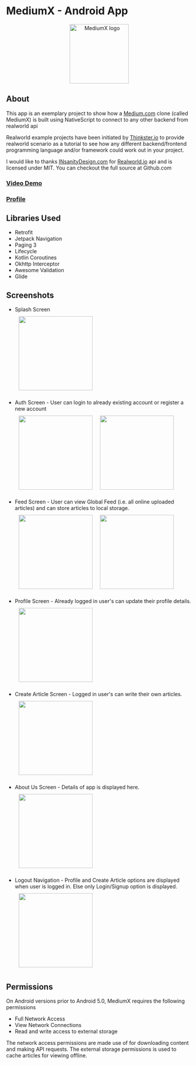 # MediumX - Android App

[<p align="center">
<img alt="MediumX logo"
        height="160"
        src="./readme/logo.png">](./readme/logo.png)

</p>

## About

This app is an exemplary project to show how a [Medium.com](https://medium.com/) clone (called MediumX) is built using NativeScript to connect to any other backend from realworld api

Realworld example projects have been initiated by [Thinkster.io](https://thinkster.io/) to provide realworld scenario as a tutorial to see how any different backend/frontend programming language and/or framework could work out in your project.

I would like to thanks [INsanityDesign.com](https://insanitydesign.com/) for [Realworld.io](https://github.com/gothinkster/realworld) api and is licensed under MIT. You can checkout the full source at Github.com

### [Video Demo](https://youtu.be/hhR3xYOEwWg)

### [Profile](https://github.com/KartikCD)

## Libraries Used

- Retrofit
- Jetpack Navigation
- Paging 3
- Lifecycle
- Kotlin Coroutines
- Okhttp Interceptor
- Awesome Validation
- Glide

## Screenshots

- Splash Screen <br>
  [<img src="./readme/splash.png" width="200" hspace="10" vspace="10">](./readme/splash.png)

- Auth Screen - User can login to already existing account or register a new account <br>
  [<img src="./readme/login.png" width="200" hspace="10" align="left" vspace="10">](./readme/login.png)
  [<img src="./readme/register.png" width="200" hspace="10" align="center" vspace="10">](./readme/register.png)

- Feed Screen - User can view Global Feed (i.e. all online uploaded articles) and can store articles to local storage.<br>
  [<img src="./readme/globalfeed.png" width="200" hspace="10" align="left" vspace="10">](./readme/globalfeed.png)
  [<img src="./readme/localfeed.png" width="200" hspace="10" align="center" vspace="10">](./readme/localfeed.png)

- Profile Screen - Already logged in user's can update their profile details.<br>
  [<img src="./readme/profile.png" width="200" hspace="10" vspace="10">](./readme/profile.png)

- Create Article Screen - Logged in user's can write their own articles.<br>
  [<img src="./readme/bio.png" width="200" hspace="10" vspace="10">](./readme/bio.png)

- About Us Screen - Details of app is displayed here.<br>
  [<img src="./readme/aboutus.png" width="200" hspace="10" vspace="10">](./readme/aboutus.png)

- Logout Navigation - Profile and Create Article options are displayed when user is logged in. Else only Login/Signup option is displayed. <br>
  [<img src="./readme/navigation.png" width="200" hspace="10" vspace="10">](./readme/navigation.png)

## Permissions

On Android versions prior to Android 5.0, MediumX requires the following permissions

- Full Network Access
- View Network Connections
- Read and write access to external storage

The network access permissions are made use of for downloading content and making API requests. The external storage permissions is used to cache articles for viewing offline.
